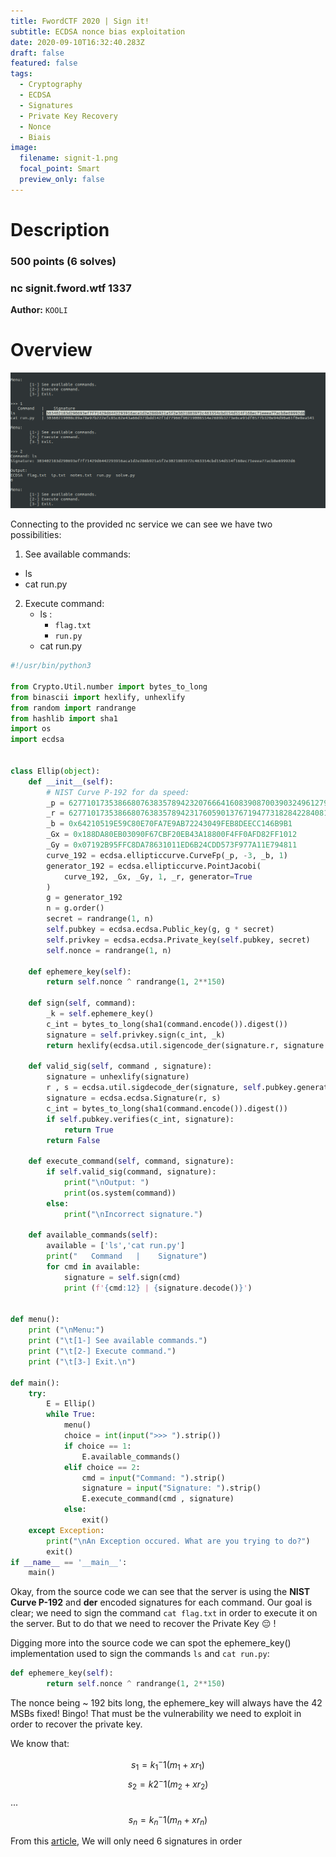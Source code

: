 ```yaml
---
title: FwordCTF 2020 | Sign it!
subtitle: ECDSA nonce bias exploitation
date: 2020-09-10T16:32:40.283Z
draft: false
featured: false
tags:
  - Cryptography
  - ECDSA
  - Signatures
  - Private Key Recovery
  - Nonce
  - Biais
image:
  filename: signit-1.png
  focal_point: Smart
  preview_only: false
---
```

# Description
### 500 points (6 solves)
### nc signit.fword.wtf 1337
**Author:** `KOOLI`


# Overview

 ![](signit-1.png)
 
 Connecting to the provided nc service we can see we have two possibilities:
 1. See available commands:
  - ls
  - cat run.py
2. Execute command:
   - ls :
      - `flag.txt`
      - `run.py`
   - cat run.py
   
```python 
#!/usr/bin/python3

from Crypto.Util.number import bytes_to_long
from binascii import hexlify, unhexlify
from random import randrange
from hashlib import sha1
import os
import ecdsa


class Ellip(object):
	def __init__(self):
		# NIST Curve P-192 for da speed:
		_p = 6277101735386680763835789423207666416083908700390324961279
		_r = 6277101735386680763835789423176059013767194773182842284081
		_b = 0x64210519E59C80E70FA7E9AB72243049FEB8DEECC146B9B1
		_Gx = 0x188DA80EB03090F67CBF20EB43A18800F4FF0AFD82FF1012
		_Gy = 0x07192B95FFC8DA78631011ED6B24CDD573F977A11E794811
		curve_192 = ecdsa.ellipticcurve.CurveFp(_p, -3, _b, 1)
		generator_192 = ecdsa.ellipticcurve.PointJacobi(
		    curve_192, _Gx, _Gy, 1, _r, generator=True
		)
		g = generator_192
		n = g.order()
		secret = randrange(1, n)
		self.pubkey = ecdsa.ecdsa.Public_key(g, g * secret)
		self.privkey = ecdsa.ecdsa.Private_key(self.pubkey, secret)
		self.nonce = randrange(1, n)

	def ephemere_key(self):
		return self.nonce ^ randrange(1, 2**150)

	def sign(self, command):
		_k = self.ephemere_key()
		c_int = bytes_to_long(sha1(command.encode()).digest())
		signature = self.privkey.sign(c_int, _k)
		return hexlify(ecdsa.util.sigencode_der(signature.r, signature.s, self.pubkey.generator.order()))

	def valid_sig(self, command , signature):
		signature = unhexlify(signature)
		r , s = ecdsa.util.sigdecode_der(signature, self.pubkey.generator.order())
		signature = ecdsa.ecdsa.Signature(r, s)
		c_int = bytes_to_long(sha1(command.encode()).digest())
		if self.pubkey.verifies(c_int, signature):
			return True
		return False

	def execute_command(self, command, signature):
		if self.valid_sig(command, signature):
			print("\nOutput: ")
			print(os.system(command))
		else:
			print("\nIncorrect signature.")

	def available_commands(self):
		available = ['ls','cat run.py']
		print("   Command   |    Signature")
		for cmd in available:
			signature = self.sign(cmd)
			print (f'{cmd:12} | {signature.decode()}')


def menu():
	print ("\nMenu:")
	print ("\t[1-] See available commands.")
	print ("\t[2-] Execute command.")
	print ("\t[3-] Exit.\n")

def main():
	try:
		E = Ellip()
		while True:		
			menu()
			choice = int(input(">>> ").strip())
			if choice == 1:
				E.available_commands()
			elif choice == 2:
				cmd = input("Command: ").strip()
				signature = input("Signature: ").strip()
				E.execute_command(cmd , signature)
			else:
				exit()
	except Exception:
		print("\nAn Exception occured. What are you trying to do?")
		exit()
if __name__ == '__main__':
	main()
```

Okay, from the source code we can see that the server is using the **NIST Curve P-192** and **der** encoded signatures for each command.
Our goal is clear; we need to sign the command `cat flag.txt` in order to execute it on the server. But to do that we need to recover the Private Key  :pensive: !

Digging more into the source code we can spot the ephemere_key() implementation used to sign the commands `ls` and `cat run.py`:

```python
def ephemere_key(self):
		return self.nonce ^ randrange(1, 2**150)
```

The nonce being ~ 192 bits long, the ephemere_key will always have the 42 MSBs fixed! Bingo! That must be the vulnerability we need to exploit in order to recover the private key.

We know that:

$$s_1 = k_1^-1 (m_1 +xr_1)$$
$$s_2 = k2^-1 (m_2 +xr_2)$$
...
$$s_n = k_n^-1 (m_n +xr_n)$$

From this [article](https://blog.trailofbits.com/2020/06/11/ecdsa-handle-with-care/), We will only need 6 signatures in order 
